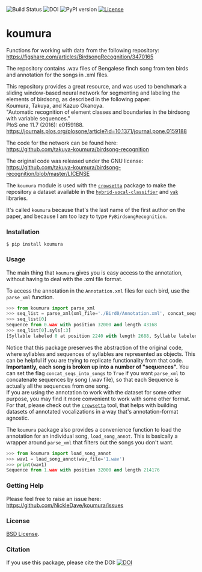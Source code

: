 ![Build Status](https://github.com/NickleDave/koumura/actions/workflows/ci.yml/badge.svg)
![DOI](https://zenodo.org/badge/159952839.svg)
![PyPI version](https://badge.fury.io/py/koumura.svg)
[![License](https://img.shields.io/badge/License-BSD%203--Clause-blue.svg)](https://opensource.org/licenses/BSD-3-Clause)
# koumura
Functions for working with data from the following repository:
<https://figshare.com/articles/BirdsongRecognition/3470165>  

The repository contains .wav files of Bengalese finch song from ten birds
and annotation for the songs in .xml files.

This repository provides a great resource, and was used to benchmark
a sliding window-based neural network for segmenting and labeling
the elements of birdsong, as described in the following paper:  
Koumura, Takuya, and Kazuo Okanoya.  
"Automatic recognition of element classes and boundaries in the birdsong
with variable sequences."  
PloS one 11.7 (2016): e0159188.  
<https://journals.plos.org/plosone/article?id=10.1371/journal.pone.0159188>  

The code for the network can be found here:  
<https://github.com/takuya-koumura/birdsong-recognition>

The original code was released under the GNU license:  
<https://github.com/takuya-koumura/birdsong-recognition/blob/master/LICENSE>

The `koumura` module is used with the [`crowsetta`](https://github.com/NickleDave/crowsetta)
 package to make the repository a dataset available in the
[`hybrid-vocal-classifier`](https://hybrid-vocal-classifier.readthedocs.io/en/latest/)
and [`vak`](https://github.com/NickleDave/vak) libraries.

It's called `koumura` because that's the last name of the first author
on the paper, and because I am too lazy to type `PyBirdsongRecognition`.

### Installation
`$ pip install koumura`

### Usage

The main thing that `koumura` gives you is easy access to the
annotation, without having to deal with the .xml file format.

To access the annotation in the `Annotation.xml` files for each bird,
use the `parse_xml` function.
```Python
>>> from koumura import parse_xml
>>> seq_list = parse_xml(xml_file='./Bird0/Annotation.xml', concat_seqs_into_songs=False)
>>> seq_list[0]
Sequence from 0.wav with position 32000 and length 43168
>>> seq_list[0].syls[:3]
[Syllable labeled 0 at position 2240 with length 2688, Syllable labeled 0 at position 8256 with length 2784, Syllable labeled 0 at position 14944 with length 2816]  
```

Notice that this package preserves the abstraction of the original code,
where syllables and sequences of syllables are represented as objects.
This can be helpful if you are trying to replicate functionality from
that code.  
**Importantly, each song is broken up into a number of "sequences".**
You can set the flag `concat_seqs_into_songs` to `True` if you want
`parse_xml` to concatenate sequences by song (.wav file), so that each
Sequence is actually all the sequences from one song.  
If you are using the annotation to work with the dataset for
some other purpose, you may find it more convenient to work with some
other format. For that, please check out the
[`crowsetta`](https://github.com/NickleDave/crowsetta)
tool, that helps with building datasets of annotated vocalizations
in a way that's annotation-format agnostic.

The `koumura` package also provides a convenience function to load the annotation
for an individual song, `load_song_annot`. This is basically a wrapper
around `parse_xml` that filters out the songs you don't want.
```Python
>>> from koumura import load_song_annot
>>> wav1 = load_song_annot(wav_file='1.wav')
>>> print(wav1)                                                                                                  
Sequence from 1.wav with position 32000 and length 214176  
```

### Getting Help
Please feel free to raise an issue here:  
https://github.com/NickleDave/koumura/issues

### License
[BSD License](./LICENSE).

### Citation
If you use this package, please cite the DOI:
[![DOI](https://zenodo.org/badge/159952839.svg)](https://zenodo.org/badge/latestdoi/159952839)
